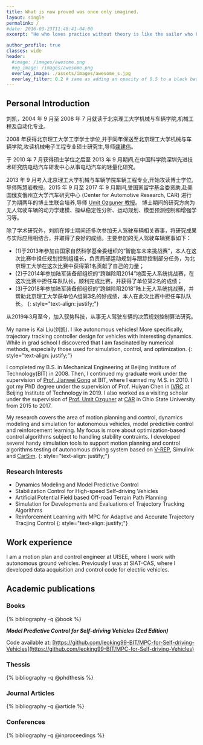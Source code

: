 ```yaml
---
title: What is now proved was once only imagined.
layout: single
permalink: /
#date: 2016-03-23T11:48:41-04:00
excerpt: "He who loves practice without theory is like the sailor who boards ship without a rudder and compass and never knows where he may be cast. -- Leonardo da Vinci, 1452-1519"

author_profile: true
classes: wide
header:
  #image: /images/awesome.png
  #og_image: /images/awesome.png
  overlay_image: ./assets/images/awesome_s.jpg
  overlay_filter: 0.2 # same as adding an opacity of 0.5 to a black background
---
```



## Personal Introduction
刘凯，2004 年 9 月至 2008 年 7 月就读于北京理工大学机械与车辆学院,机械工程及自动化专业。

2008 年获得北京理工大学工学学士学位,并于同年保送至北京理工大学机械与车辆学院,攻读机械电子工程专业硕士研究生,导师[龚建伟](http://me.bit.edu.cn/szdw/jlgcx/qjyjs/bssds2/86320.htm)。

于 2010 年 7 月获得硕士学位之后至 2013 年 9 月期间,在中国科学院深圳先进技术研究院电动汽车研发中心从事电动汽车的轻量化研究。

2013 年 9 月考入北京理工大学机械与车辆学院车辆工程专业,开始攻读博士学位,导师陈慧岩教授。2015 年 9 月至 2017 年 9 月期间,受国家留学基金委资助,赴美国俄亥俄州立大学汽车研究中心 (Center for Automotive Research, CAR) 进行了为期两年的博士生联合培养,导师 [Umit Ozguner 教授](http://wavelab.uwaterloo.ca/?page_id=593)。
博士期间的研究方向为无人驾驶车辆的动力学建模、操纵稳定性分析、运动规划、模型预测控制和增强学习等。

除了学术研究外，刘凯在博士期间还多次参加无人驾驶车辆相关赛事，将研究成果与实际应用相结合，并取得了良好的成绩。主要参加的无人驾驶车辆赛事如下：
* (1)于2013年参加由国家自然科学基金委组织的“智能车未来挑战赛”，本人在这次比赛中担任规划控制组组长，负责局部运动规划与跟踪控制部分任务，为北京理工大学在这次比赛中获得第1名贡献了自己的力量；
* (2)于2014年参加陆军装备部组织的“跨越险阻2014”地面无人系统挑战赛，在这次比赛中担任车队队长，顺利完成比赛，并获得了单位第2名的成绩；
* (3)于2018年参加陆军装备部组织的“跨越险阻2018”陆上无人系统挑战赛，并帮助北京理工大学获单位A组第3名的好成绩，本人在此次比赛中担任车队队长。
{: style="text-align: justify;"}

从2019年3月至今，加入驭势科技，从事无人驾驶车辆的决策规划控制算法研究。

My name is Kai Liu(刘凯). I like autonomous vehicles! More specifically, trajectory tracking controller design for vehicles with interesting dynamics. While in grad school I discovered that I am fascinated by numerical methods, especially those used for simulation, control, and optimization.
{: style="text-align: justify;"}

I completed my B.S. in Mechanical Engineering at Beijing Institure of Technology(BIT) in 2008.
Then, I continued my graduate work under the supervision of [Prof. Jianwei Gong](http://me.bit.edu.cn/szdw/jlgcx/qjyjs/bssds2/86320.htm) at BIT, where I earned my M.S. in 2010.
I got my PhD degree under the supervision of Prof. Huiyan Chen in [IVRC](https://sites.google.com/site/ivrcbit/home) at Beijing Institute of Technology in 2019.
I also worked as a visiting scholar under the supervision of [Prof. Umit Ozguner](http://wavelab.uwaterloo.ca/?page_id=593) at [CAR](http://wavelab.uwaterloo.ca/) in Ohio State University from 2015 to 2017.


My research covers the area of motion planning and control, dynamics modeling and simulation for autonomous vehicles, model predictive control and reinforcement learning. My focus is more about optimization-based control algorithms subject to handling stability contraints.
I developed several handy simulation tools to support motion planning and control algorithms testing of autonomous driving system based on [V-REP](http://www.coppeliarobotics.com/), Simulink and [CarSim](https://www.carsim.com/).
{: style="text-align: justify;"}


### Research Interests
* Dynamics Modeling and Model Predictive Control
* Stabilization Control for High-speed Self-driving Vehicles
* Artificial Potential Field based Off-road Terrain Path Planning
* Simulation for Developments and Evaluations of Trajectory Tracking Algorithms
* Reinforcement Learning with MPC for Adaptive and Accurate Trajectory Tracjing Control
{: style="text-align: justify;"}


## Work experience

I am a motion plan and control engineer at UISEE, where I work with autonomous ground vehicles.
Previously I was at SIAT-CAS, where I developed data acquisition and control code for electric vehicles.



## Academic publications

### Books

{% bibliography -q @book %}


***Model Predictive Control for Self-driving Vehicles (2ed Edition)***

Code available at:
[https://github.com/leoking99-BIT/MPC-for-Self-driving-Vehicles](https://github.com/leoking99-BIT/MPC-for-Self-driving-Vehicles)



### Thessis

{% bibliography -q @phdthesis %}



### Journal Articles

{% bibliography -q @article %}


### Conferences

{% bibliography -q @inproceedings %}





